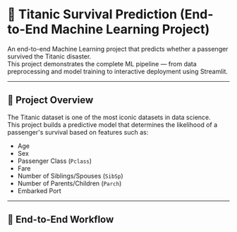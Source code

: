 # 🚢 Titanic Survival Prediction (End-to-End Machine Learning Project)

An end-to-end Machine Learning project that predicts whether a passenger survived the Titanic disaster.  
This project demonstrates the complete ML pipeline — from data preprocessing and model training to interactive deployment using Streamlit.

---

## 🧭 Project Overview
The Titanic dataset is one of the most iconic datasets in data science.  
This project builds a predictive model that determines the likelihood of a passenger's survival based on features such as:

- Age  
- Sex  
- Passenger Class (`Pclass`)  
- Fare  
- Number of Siblings/Spouses (`SibSp`)  
- Number of Parents/Children (`Parch`)  
- Embarked Port  

---

## 🌊 End-to-End Workflow
